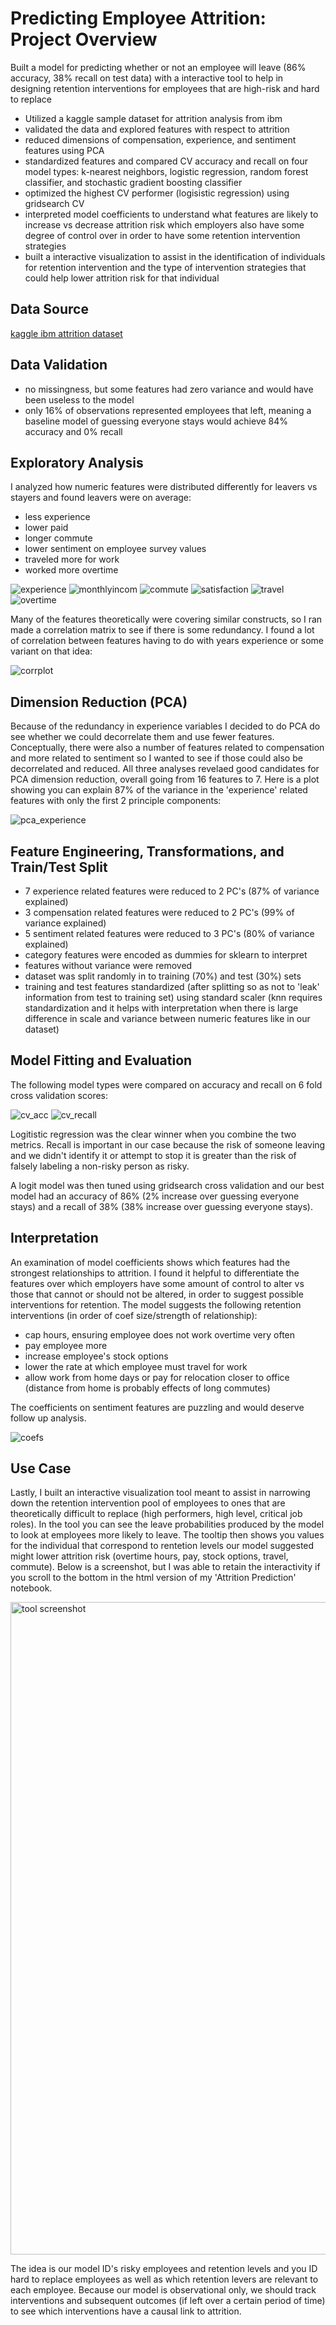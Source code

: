 # Predicting Employee Attrition: Project Overview

Built a model for predicting whether or not an employee will leave (86% accuracy, 38% recall on test data) with a interactive tool to help in designing retention interventions for employees that are high-risk and hard to replace
- Utilized a kaggle sample dataset for attrition analysis from ibm
- validated the data and explored features with respect to attrition
- reduced dimensions of compensation, experience, and sentiment features using PCA
- standardized features and compared CV accuracy and recall on four model types: k-nearest neighbors, logistic regression, random forest classifier, and stochastic gradient boosting classifier
- optimized the highest CV performer (logisistic regression) using gridsearch CV
- interpreted model coefficients to understand what features are likely to increase vs decrease attrition risk which employers also have some degree of control over in order to have some retention intervention strategies
- built a interactive visualization to assist in the identification of individuals for retention intervention and the type of intervention strategies that could help lower attrition risk for that individual


## Data Source

[kaggle ibm attrition dataset](https://www.kaggle.com/datasets/yasserh/ibm-attrition-dataset)

## Data Validation

- no missingness, but some features had zero variance and would have been useless to the model
- only 16% of observations represented employees that left, meaning a baseline model of guessing everyone stays would achieve 84% accuracy and 0% recall

## Exploratory Analysis

I analyzed how numeric features were distributed differently for leavers vs stayers and found leavers were on average:
- less experience
- lower paid
- longer commute
- lower sentiment on employee survey values
- traveled more for work
- worked more overtime

![experience](https://github.com/user-attachments/assets/0a724794-0019-4741-9480-c6bd1215fa6f)
![monthlyincom](https://github.com/user-attachments/assets/68d77d95-a119-47eb-ae38-14604ac1e794)
![commute](https://github.com/user-attachments/assets/7ca1732e-9fc1-4a66-a536-85350ab4f19b)
![satisfaction](https://github.com/user-attachments/assets/5d0d8282-9d9b-474c-ba8d-5b9246d48885)
![travel](https://github.com/user-attachments/assets/1c99dc6a-6d6b-44d7-9990-f2c5e388f04b)
![overtime](https://github.com/user-attachments/assets/16f9b863-6927-4ebd-83fe-5f38ad11e020)

Many of the features theoretically were covering similar constructs, so I ran made a correlation matrix to see if there is some redundancy. I found a lot of correlation between features having to do with years experience or some variant on that idea:

![corrplot](https://github.com/user-attachments/assets/5b883db4-12c1-4e77-b957-167f47ecb603)

## Dimension Reduction (PCA)

Because of the redundancy in experience variables I decided to do PCA do see whether we could decorrelate them and use fewer features. Conceptually, there were also a number of features related to compensation and more related to sentiment so I wanted to see if those could also be decorrelated and reduced. All three analyses revelaed good candidates for PCA dimension reduction, overall going from 16 features to 7. Here is a plot showing you can explain 87% of the variance in the 'experience' related features with only the first 2 principle components:

![pca_experience](https://github.com/user-attachments/assets/95b98edc-d142-424f-9a32-64e602b97ee2)

## Feature Engineering, Transformations, and Train/Test Split

- 7 experience related features were reduced to 2 PC's (87% of variance explained)
- 3 compensation related features were reduced to 2 PC's (99% of variance explained)
- 5 sentiment related features were reduced to 3 PC's (80% of variance explained)
- category features were encoded as dummies for sklearn to interpret
- features without variance were removed
- dataset was split randomly in to training (70%) and test (30%) sets
- training and test features standardized (after splitting so as not to 'leak' information from test to training set) using standard scaler (knn requires standardization and it helps with interpretation when there is large difference in scale and variance between numeric features like in our dataset)

## Model Fitting and Evaluation

The following model types were compared on accuracy and recall on 6 fold cross validation scores:

![cv_acc](https://github.com/user-attachments/assets/de175105-6f7d-42d8-8362-5c7272300af6)
![cv_recall](https://github.com/user-attachments/assets/36f4fad8-ccd5-40a4-8685-b0d800b97751)

Logitistic regression was the clear winner when you combine the two metrics. Recall is important in our case because the risk of someone leaving and we didn't identify it or attempt to stop it is greater than the risk of falsely labeling a non-risky person as risky.

A logit model was then tuned using gridsearch cross validation and our best model had an accuracy of 86% (2% increase over guessing everyone stays) and a recall of 38% (38% increase over guessing everyone stays).

## Interpretation

An examination of model coefficients shows which features had the strongest relationships to attrition. I found it helpful to differentiate the features over which employers have some amount of control to alter vs those that cannot or should not be altered, in order to suggest possible interventions for retention. The model suggests the following retention interventions (in order of coef size/strength of relationship):

- cap hours, ensuring employee does not work overtime very often
- pay employee more
- increase employee's stock options
- lower the rate at which employee must travel for work
- allow work from home days or pay for relocation closer to office (distance from home is probably effects of long commutes)

The coefficients on sentiment features are puzzling and would deserve follow up analysis.

![coefs](https://github.com/user-attachments/assets/730444d7-7003-4868-acd0-6339e5e09c12)

## Use Case

Lastly, I built an interactive visualization tool meant to assist in narrowing down the retention intervention pool of employees to ones that are theoretically difficult to replace (high performers, high level, critical job roles). In the tool you can see the leave probabilities produced by the model to look at employees more likely to leave. The tooltip then shows you values for the individual that correspond to rentetion levels our model suggested might lower attrition risk (overtime hours, pay, stock options, travel, commute). Below is a screenshot, but I was able to retain the interactivity if you scroll to the bottom in the html version of my 'Attrition Prediction' notebook.

<img width="1044" alt="tool screenshot" src="https://github.com/user-attachments/assets/2ad783ce-566e-4f12-a739-5e814e11111e">

The idea is our model ID's risky employees and retention levels and you ID hard to replace employees as well as which retention levers are relevant to each employee. Because our model is observational only, we should track interventions and subsequent outcomes (if left over a certain period of time) to see which interventions have a causal link to attrition.
